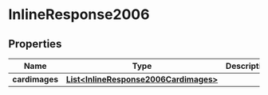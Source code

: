 
# InlineResponse2006

## Properties
Name | Type | Description | Notes
------------ | ------------- | ------------- | -------------
**cardimages** | [**List&lt;InlineResponse2006Cardimages&gt;**](InlineResponse2006Cardimages.md) |  |  [optional]



